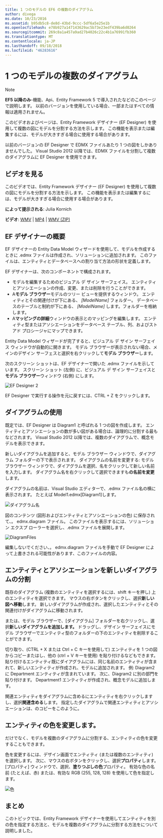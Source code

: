```yaml
---
title: 1 つのモデルの EF6 の複数のダイアグラム
author: divega
ms.date: 10/23/2016
ms.assetid: b95db5c8-de8d-43bd-9ccc-5df6a5e25e1b
ms.openlocfilehash: e78b927a147143629ac5b73e23edf439ba6d0264
ms.sourcegitcommit: 269c8a1a457a9ad27b4026c22c4b1a76991fb360
ms.translationtype: MT
ms.contentlocale: ja-JP
ms.lasthandoff: 09/18/2018
ms.locfileid: "46283616"
---
```

# <a name="multiple-diagrams-per-model"></a>1 つのモデルの複数のダイアグラム
> [!NOTE]
> **EF5 以降のみ**-機能、Api、Entity Framework 5 で導入されたなどのこのページで説明します。 以前のバージョンを使用している場合、一部またはすべての情報は適用されません。

このビデオおよびページは、Entity Framework デザイナー (EF Designer) を使用して複数の図にモデルを分割する方法を示します。 この機能を表示または編集するには、モデルが大きすぎる場合に使用する場合があります。

以前のバージョンの EF Designer で EDMX ファイルあたり 1 つの図をしかありませんでした。 Visual Studio 2012 以降では、EDMX ファイルを分割して複数のダイアグラムに EF Designer を使用できます。

## <a name="watch-the-video"></a>ビデオを見る
このビデオでは、Entity Framework デザイナー (EF Designer) を使用して複数の図にモデルを分割する方法を示します。 この機能を表示または編集するには、モデルが大きすぎる場合に使用する場合があります。

**によって提示される**: Julia Kornich

**ビデオ**: [WMV](https://download.microsoft.com/download/5/C/2/5C2B52AB-5532-426F-B078-1E253341B5FA/HDI-ITPro-MSDN-winvideo-multiplediagrams.wmv) | [MP4](https://download.microsoft.com/download/5/C/2/5C2B52AB-5532-426F-B078-1E253341B5FA/HDI-ITPro-MSDN-mp4video-multiplediagrams.m4v) | [WMV (ZIP)](https://download.microsoft.com/download/5/C/2/5C2B52AB-5532-426F-B078-1E253341B5FA/HDI-ITPro-MSDN-winvideo-multiplediagrams.zip)

## <a name="ef-designer-overview"></a>EF デザイナーの概要

EF デザイナーの Entity Data Model ウィザードを使用して、モデルを作成するときに .edmx ファイルは作成され、ソリューションに追加されます。 このファイルは、エンティティとデータベースへの割り当て方法の形状を定義します。

EF デザイナーは、次のコンポーネントで構成されます。

-   モデルを編集するためのビジュアル デ ザイン サーフェイス。 エンティティとアソシエーションの作成、変更、または削除を行うことができます。
-   A**モデル ブラウザー**モデルのツリー ビューを提供するウィンドウ。  エンティティとその関連付けが下にある、 *\[ModelName\]* フォルダー。 データベースのテーブルと制約が下にある、  *\[ModelName\]* します。フォルダーを格納します。
-   A**マッピングの詳細**ウィンドウの表示とのマッピングを編集します。 エンティティ型またはアソシエーションをデータベース テーブル、列、およびストアド プロシージャにマップできます。 

Entity Data Model ウィザードが完了すると、ビジュアル デ ザイン サーフェイス ウィンドウが自動的に開きます。 モデル ブラウザーが表示されない場合、メインのデザイン サーフェスと選択を右クリックして**モデル ブラウザー**します。

次のスクリーン ショットは、EF デザイナーで開いた .edmx ファイルを示しています。 スクリーン ショット (左側) に、ビジュアル デ ザイン サーフェイスと**モデル ブラウザー**ウィンドウ (右側) にします。

![EF Designer 2](~/ef6/media/efdesigner2.png)

EF Designer で実行する操作を元に戻すには、CTRL + Z をクリックします。

## <a name="working-with-diagrams"></a>ダイアグラムの使用

既定では、EF Designer は Diagram1 と呼ばれる 1 つの図を作成します。 エンティティとアソシエーションの数が多い図がある場合は、論理的に分割する最もなどされます。 Visual Studio 2012 以降では、複数のダイアグラムで、概念モデルを表示できます。   

新しいダイアグラムを追加すると、モデル ブラウザー ウィンドウで、ダイアグラム フォルダーの下で表示されます。 ダイアグラムの名前を変更する: モデル ブラウザー ウィンドウで、ダイアグラムを選択、名をクリックして新しい名前を入力します。  ダイアグラム名を右クリックして選択できますも**の名前を変更**します。

ダイアグラムの名前は、Visual Studio エディターで、.edmx ファイル名の横に表示されます。 たとえば Model1.edmx\[Diagram1\]します。

![ダイアグラム名](~/ef6/media/diagramname.png)

図のコンテンツ (図形およびエンティティとアソシエーションの色) に保存されて、。 edmx.diagram ファイル。 このファイルを表示するには、ソリューション エクスプ ローラーを選択し、.edmx ファイルを展開します。 

![DiagramFiles](~/ef6/media/diagramfiles.png)

編集しないでください、。 edmx.diagram ファイルを手動で EF Designer によって上書きされる可能性があります、このファイルの内容。
 
## <a name="splitting-entities-and-associations-into-a-new-diagram"></a>エンティティとアソシエーションを新しいダイアグラムの分割

既存のダイアグラム (複数のエンティティを選択するには、shift キーを押し) 上のエンティティを選択できます。 マウスの右ボタンをクリックし、選択**新しい図へ移動**します。 新しいダイアグラムが作成され、選択したエンティティとその関連付けがダイアグラムに移動されます。

または、モデル ブラウザーで、[ダイアグラム] フォルダーを右クリックし、選択**新しいダイアグラムを追加します。** ドラッグし、デザイン サーフェイスにモデル ブラウザーでエンティティ型のフォルダーの下のエンティティを削除することができます。

切り取り、(CTRL + X または Ctrl + C キーを使用して) エンティティを 1 つの図からコピーまたはし、他の (ctrl + V キーを使用) を貼り付けるなどもできます。 貼り付けるエンティティ既にダイアグラムには、同じ名前のエンティティが含まれて、新しいエンティティが作成され、モデルに追加されます。  例: Diagram2 に Department エンティティが含まれています。 次に、Diagram2 に別の部門を貼り付けます。 Department1 エンティティが作成され、概念モデルに追加します。   

関連エンティティをダイアグラムに含めるにエンティティを右クリックしますし、選択**関連含める**します。 指定したダイアグラムで関連エンティティとアソシエーションは、のコピーをこのように。

## <a name="changing-the-color-of-entities"></a>エンティティの色を変更します。

だけでなく、モデルを複数のダイアグラムに分割する、エンティティの色を変更することもできます。

色を変更するには、デザイン画面でエンティティ (または複数のエンティティ) を選択します。 次に、マウスの右ボタンをクリックし、選択**プロパティ**します。 [プロパティ] ウィンドウで、選択、**塗りつぶしの色**プロパティ。 有効な色の名前 (たとえば、赤) または、有効な RGB (255, 128, 128) を使用して色を指定します。 

![色](~/ef6/media/color.png)

## <a name="summary"></a>まとめ

このトピックでは、Entity Framework デザイナーを使用してエンティティを別の色を指定する方法と、モデルを複数のダイアグラムに分割する方法をについて説明しました。 
